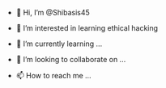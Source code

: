 - 👋 Hi, I’m @Shibasis45
- 👀 I’m interested in learning ethical hacking
- 🌱 I’m currently learning ...

- 💞️ I’m looking to collaborate on ...
- 📫 How to reach me ...

<!---
Shibasis45/Shibasis45 is a ✨ special ✨ repository because its `README.md` (this file) appears on your GitHub profile.
You can click the Preview link to take a look at your changes.
--->
